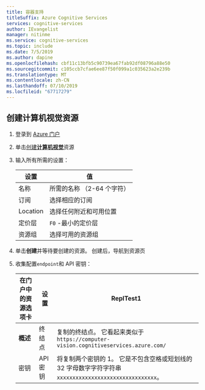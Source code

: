 ```yaml
---
title: 容器支持
titleSuffix: Azure Cognitive Services
services: cognitive-services
author: IEvangelist
manager: nitinme
ms.service: cognitive-services
ms.topic: include
ms.date: 7/5/2019
ms.author: dapine
ms.openlocfilehash: cbf11c13bfb5c90739ea67fab92df08796a88e50
ms.sourcegitcommit: c105ccb7cfae6ee87f50f099a1c035623a2e239b
ms.translationtype: MT
ms.contentlocale: zh-CN
ms.lasthandoff: 07/10/2019
ms.locfileid: "67717279"
---
```

## <a name="create-an-computer-vision-resource"></a>创建计算机视觉资源

1. 登录到 [Azure 门户](https://portal.azure.com)
1. 单击[创建**计算机视觉**](https://ms.portal.azure.com/#create/Microsoft.CognitiveServicesComputerVision)资源
1. 输入所有所需的设置：

    |设置|值|
    |--|--|
    |名称|所需的名称 （2-64 个字符）|
    |订阅|选择相应的订阅|
    |Location|选择任何附近和可用位置|
    |定价层|`F0` -最小的定价层|
    |资源组|选择可用的资源组|

1. 单击**创建**并等待要创建的资源。 创建后，导航到资源页
1. 收集配置`endpoint`和 API 密钥：

    |在门户中的资源选项卡|设置|ReplTest1|
    |--|--|--|
    |**概述**|终结点|复制的终结点。 它看起来类似于 `https://computer-vision.cognitiveservices.azure.com/`|
    |密钥 |API 密钥|将复制两个密钥的 1。 它是不包含空格或短划线的 32 字母数字字符字符串`xxxxxxxxxxxxxxxxxxxxxxxxxxxxxxxx`。|
